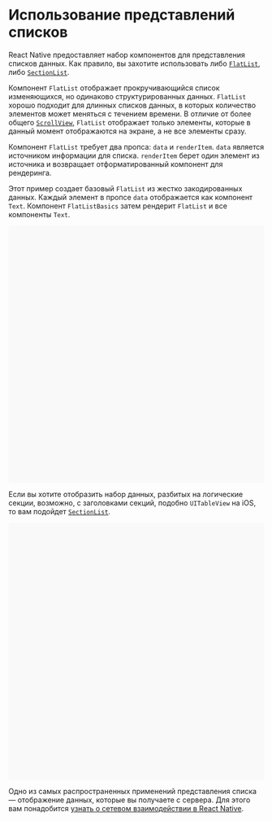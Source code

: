 # Использование представлений списков

React Native предоставляет набор компонентов для представления списков данных. Как правило, вы захотите использовать либо [`FlatList`](../components/flatlist.md), либо [`SectionList`](../components/sectionlist.md).

Компонент `FlatList` отображает прокручивающийся список изменяющихся, но одинаково структурированных данных. `FlatList` хорошо подходит для длинных списков данных, в которых количество элементов может меняться с течением времени. В отличие от более общего [`ScrollView`](using-a-scrollview.md), `FlatList` отображает только элементы, которые в данный момент отображаются на экране, а не все элементы сразу.

Компонент `FlatList` требует два пропса: `data` и `renderItem`. `data` является источником информации для списка. `renderItem` берет один элемент из источника и возвращает отформатированный компонент для рендеринга.

Этот пример создает базовый `FlatList` из жестко закодированных данных. Каждый элемент в пропсе `data` отображается как компонент `Text`. Компонент `FlatListBasics` затем рендерит `FlatList` и все компоненты `Text`.

<div data-snack-id="@bndby/flatlist-basics" data-snack-platform="web" data-snack-preview="true" data-snack-theme="light" style="overflow:hidden;background:#F9F9F9;border:1px solid var(--color-border);border-radius:4px;height:505px;width:100%"></div>

Если вы хотите отобразить набор данных, разбитых на логические секции, возможно, с заголовками секций, подобно `UITableView` на iOS, то вам подойдет [`SectionList`](../components/sectionlist.md).

<div data-snack-id="@bndby/sectionlist-basics" data-snack-platform="web" data-snack-preview="true" data-snack-theme="light" style="overflow:hidden;background:#F9F9F9;border:1px solid var(--color-border);border-radius:4px;height:505px;width:100%"></div>

Одно из самых распространенных применений представления списка — отображение данных, которые вы получаете с сервера. Для этого вам понадобится [узнать о сетевом взаимодействии в React Native](network.md).
